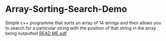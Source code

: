 # Array-Sorting-Search-Demo
Simple c++ programme that sorts an array of 14 strings and then allows you to search for a particular string with the position of that string in the array being outputted
[READ ME.pdf](https://github.com/nicktmv/Array-Sorting-Search-Demo/files/9333673/READ.ME.pdf)
